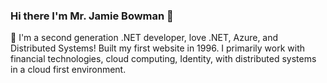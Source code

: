 ### Hi there I'm Mr. Jamie Bowman 👋

🔭 I'm a second generation .NET developer, love .NET, Azure, and Distributed Systems! Built my first website in 1996. I primarily work with financial technologies, cloud computing, Identity, with distributed systems in a cloud first environment.

<!--
**mrjamiebowman/mrjamiebowman** is a ✨ _special_ ✨ repository because its `README.md` (this file) appears on your GitHub profile.

Here are some ideas to get you started:

- 🔭 I’m currently working on ...
- 🌱 I’m currently learning ...
- 👯 I’m looking to collaborate on ...
- 🤔 I’m looking for help with ...
- 💬 Ask me about ...
- 📫 How to reach me: ...
- 😄 Pronouns: ...
- ⚡ Fun fact: ...
-->
